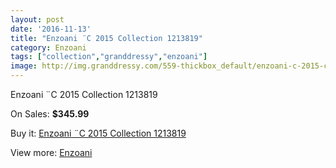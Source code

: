 ```yaml
---
layout: post
date: '2016-11-13'
title: "Enzoani ¨C 2015 Collection 1213819"
category: Enzoani
tags: ["collection","granddressy","enzoani"]
image: http://img.granddressy.com/559-thickbox_default/enzoani-c-2015-collection-1213819.jpg
---
```

Enzoani ¨C 2015 Collection 1213819

On Sales: **$345.99**
<a href="https://www.granddressy.com/en/enzoani/446-enzoani-c-2015-collection-1213819.html"><amp-img layout="responsive" width="600" height="600" src="//img.granddressy.com/559-thickbox_default/enzoani-c-2015-collection-1213819.jpg" alt="Enzoani ¨C 2015 Collection 1213819 0" /></a>

Buy it: [Enzoani ¨C 2015 Collection 1213819](https://www.granddressy.com/en/enzoani/446-enzoani-c-2015-collection-1213819.html "Enzoani ¨C 2015 Collection 1213819")

View more: [Enzoani](https://www.granddressy.com/en/20-enzoani "Enzoani")
